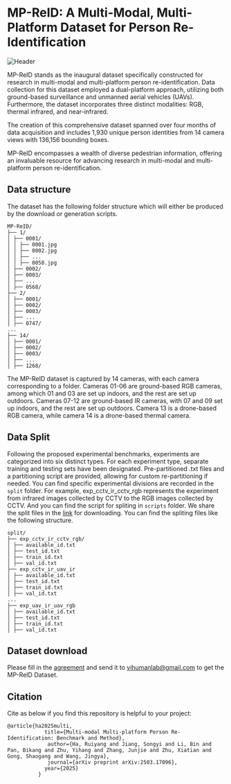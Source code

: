 # MP-ReID: A Multi-Modal, Multi-Platform Dataset for Person Re-Identification
![Header](teaser.png)

MP-ReID stands as the inaugural dataset specifically constructed for research in multi-modal and multi-platform person re-identification. Data collection for this dataset employed a dual-platform approach, utilizing both ground-based surveillance and unmanned aerial vehicles (UAVs). Furthermore, the dataset incorporates three distinct modalities: RGB, thermal infrared, and near-infrared.

The creation of this comprehensive dataset spanned over four months of data acquisition and includes 1,930 unique person identities from 14 camera views with 136,156 bounding boxes.

MP-ReID encompasses a wealth of diverse pedestrian information, offering an invaluable resource for advancing research in multi-modal and multi-platform person re-identification.

## Data structure
The dataset has the following folder structure which will either be produced by the download or generation scripts.
```text
MP-ReID/
├── 1/
│ ├── 0001/
│ │ ├── 0001.jpg
│ │ ├── 0002.jpg
│ │ ├── ...
│ │ ├── 0058.jpg
│ ├── 0002/
│ ├── 0003/
│ ├── ...
│ ├── 0568/
├── 2/
│ ├── 0001/
│ ├── 0002/
│ ├── 0003/
│ ├── ...
│ ├── 0747/
...
├── 14/
│ ├── 0001/
│ ├── 0002/
│ ├── 0003/
│ ├── ...
│ ├── 1268/
```
The MP-ReID dataset is captured by 14 cameras, with each camera corresponding to a folder. Cameras 01-06 are ground-based RGB cameras, among which 01 and 03 are set up indoors, and the rest are set up outdoors. Cameras 07-12 are ground-based IR cameras, with 07 and 09 set up indoors, and the rest are set up outdoors. Camera 13 is a drone-based RGB camera, while camera 14 is a drone-based thermal camera.
## Data Split
Following the proposed experimental benchmarks, experiments are categorized into six distinct types. For each experiment type, separate training and testing sets have been designated. Pre-partitioned .txt files and a partitioning script are provided, allowing for custom re-partitioning if needed. You can find specific experimental divisions are recorded in the `split` folder. For example, exp_cctv_ir_cctv_rgb represents the experiment from infrared images collected by CCTV to the RGB images collected by CCTV. And you can find the script for spliting in `scripts` folder. We share the split files in the <a href="[https://drive.google.com/file/d/1hImLEMcsBB2kNV4McGyksVAumLjZQoUU/view?usp=sharing](https://drive.google.com/file/d/1hcJKAIlwLCaN_aF-exmyI4AVEae_6JG8/view?usp=drive_link)">link</a> for downloading.
You can find the spliting files like the following structure.
```
split/
├── exp_cctv_ir_cctv_rgb/
│ ├── available_id.txt
│ ├── test_id.txt
│ ├── train_id.txt
│ ├── val_id.txt
├── exp_cctv_ir_uav_ir
│ ├── available_id.txt
│ ├── test_id.txt
│ ├── train_id.txt
│ ├── val_id.txt
...
├── exp_uav_ir_uav_rgb
│ ├── available_id.txt
│ ├── test_id.txt
│ ├── train_id.txt
│ ├── val_id.txt
```

## Dataset download
Please fill in the <a href="https://drive.google.com/file/d/1hImLEMcsBB2kNV4McGyksVAumLjZQoUU/view?usp=sharing">agreement</a> and send it to vihumanlab@gmail.com to get the MP-ReID Dataset.

## Citation

Cite as below if you find this repository is helpful to your project:

```
@article{ha2025multi,
            title={Multi-modal Multi-platform Person Re-Identification: Benchmark and Method},
             author={Ha, Ruiyang and Jiang, Songyi and Li, Bin and Pan, Bikang and Zhu, Yihang and Zhang, Junjie and Zhu, Xiatian and Gong, Shaogang and Wang, Jingya},
             journal={arXiv preprint arXiv:2503.17096},
            year={2025}
          }
```


